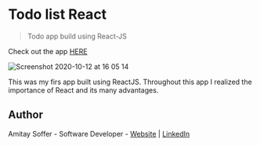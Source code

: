 # Todo list React

> Todo app build using React-JS 

Check out the app [HERE](https://amitaysoffer.github.io/React-Todo/)

![Screenshot 2020-10-12 at 16 05 14](https://user-images.githubusercontent.com/31068256/95761794-bb364d00-0ca4-11eb-9161-5414257e4e95.png)

This was my firs app built using ReactJS. Throughout this app I realized the importance of React and its many advantages.

## Author
Amitay Soffer - Software Developer - [Website](https://www.esncz.org/sites/default/files/imce/under-construction.jpg) |  [LinkedIn](https://www.linkedin.com/in/amitay-soffer-137304151/)

